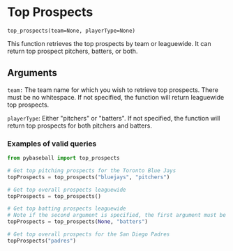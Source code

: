 # Top Prospects

`top_prospects(team=None, playerType=None)`

This function retrieves the top prospects by team or leaguewide. It can return top prospect pitchers, batters, or both. 

## Arguments

`team:` The team name for which you wish to retrieve top prospects. There must be no whitespace. If not specified, the function will return leaguewide top prospects.

`playerType`: Either "pitchers" or "batters". If not specified, the function will return top prospects for both pitchers and batters. 

### Examples of valid queries

```python
from pybaseball import top_prospects

# Get top pitching prospects for the Toronto Blue Jays
topProspects = top_prospects("bluejays", "pitchers")

# Get top overall prospects leaguewide
topProspects = top_prospects()

# Get top batting prospects leaguewide
# Note if the second argument is specified, the first argument must be included, even if it has no value
topProspects = top_prospects(None, "batters")

# Get top overall prospects for the San Diego Padres
topProspects("padres")

```
